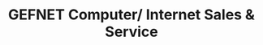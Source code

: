 ---
title: "GEFNET Computer/ Internet Sales & Service"
url: /alamogordo/gefnet-computer-internet-sales-and-service/
shop: computer
---